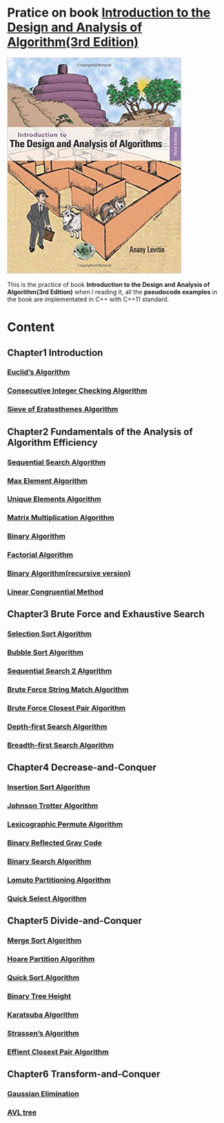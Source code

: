 # Pratice on book [Introduction to the Design and Analysis of Algorithm(3rd Edition)](https://www.amazon.com/Introduction-Design-Analysis-Algorithms-3rd/dp/0132316811/ref=sr_1_2?keywords=Introduction+to+the+Design+and+Analysis+of+Algorithms&qid=1564471585&s=books&sr=1-2)

![book cover][logo]

[logo]: 61Pe23-FeLL._SX402_BO1,204,203,200_.jpg

This is the practice of book **Introduction to the Design and Analysis of Algorithm(3rd Edition)** when I reading it, all the **pseudocode examples** in the book are implementated in C++ with C++11 standard.


# Content

## Chapter1 Introduction
### [Euclid’s Algorithm](Chapter1/Euclid.cpp)
### [Consecutive Integer Checking Algorithm](Chapter1/ConsecutiveIntegerChecking.cpp)
### [Sieve of Eratosthenes Algorithm](Chapter1/Sieve.cpp)
## Chapter2 Fundamentals of the Analysis of Algorithm Efficiency
### [Sequential Search Algorithm](Chapter2/SequentialSearch.cpp)
### [Max Element Algorithm](Chapter2/MaxElement.cpp)
### [Unique Elements Algorithm](Chapter2/UniqueElements.cpp)
### [Matrix Multiplication Algorithm](Chapter2/MatrixMultiplication.cpp)
### [Binary Algorithm](Chapter2/Binary.cpp)
### [Factorial Algorithm](Chapter2/Factorial.cpp)
### [Binary Algorithm(recursive version)](Chapter2/BinaryRecursive.cpp)
### [Linear Congruential Method](Chapter2/Random.cpp)
## Chapter3 Brute Force and Exhaustive Search
### [Selection Sort Algorithm](Chapter3/SelectionSort.cpp)
### [Bubble Sort Algorithm](Chapter3/BubbleSort.cpp)
### [Sequential Search 2 Algorithm](Chapter3/SequentialSearch2.cpp)
### [Brute Force String Match Algorithm](Chapter3/BruteForceStringMatch.cpp)
### [Brute Force Closest Pair Algorithm](Chapter3/BruteForceClosestPair.cpp)
### [Depth-first Search Algorithm](Chapter3/DepthFirstSearch.cpp)
### [Breadth-first Search Algorithm](Chapter3/BreadthFirstSearch.cpp)
## Chapter4 Decrease-and-Conquer
### [Insertion Sort Algorithm](Chapter4/InsertionSort.cpp)
### [Johnson Trotter Algorithm](Chapter4/JohnsonTrotter.cpp)
### [Lexicographic Permute Algorithm](Chapter4/LexicographicPermute.cpp)
### [Binary Reflected Gray Code](Chapter4/GrayCode.cpp)
### [Binary Search Algorithm](Chapter4/BinarySearch.cpp)
### [Lomuto Partitioning Algorithm](Chapter4/LomutoPartition.cpp)
### [Quick Select Algorithm](Chapter4/QuickSelect.cpp)
## Chapter5 Divide-and-Conquer
### [Merge Sort Algorithm](Chapter5/MergeSort.cpp)
### [Hoare Partition Algorithm](Chapter5/HoarePartition.cpp)
### [Quick Sort Algorithm](Chapter5/QuickSort.cpp)
### [Binary Tree Height](Chapter5/Height.cpp)
### [Karatsuba Algorithm](Chapter5/LargeInteger.cpp)
### [Strassen’s Algorithm](Chapter5/MatrixMultiplication.cpp)
### [Effient Closest Pair Algorithm](Chapter5/EffientClosestPair.cpp)
## Chapter6 Transform-and-Conquer
### [Gaussian Elimination](Chapter6/ForwardElimination.cpp)
### [AVL tree](Chapter6/AVL.cpp)
